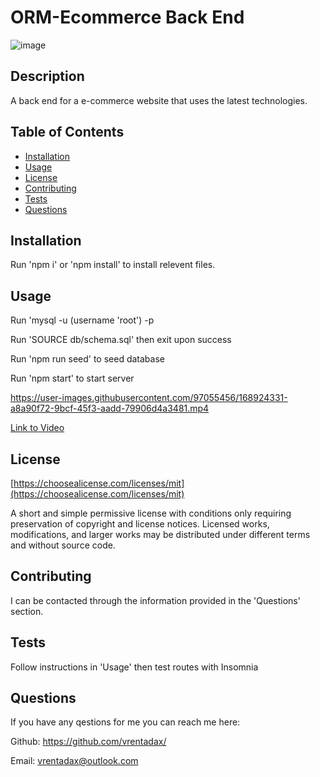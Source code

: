 # ORM-Ecommerce Back End

![image](https://img.shields.io/badge/license-MIT-brightgreen)
  

## Description

A back end for a e-commerce website that uses the latest technologies.

## Table of Contents
- [Installation](#installation)
- [Usage](#usage)
- [License](#license)
- [Contributing](#contributing)
- [Tests](#tests)
- [Questions](#questions)

## Installation

Run 'npm i' or 'npm install' to install relevent files.

## Usage

Run 'mysql -u (username 'root') -p

Run 'SOURCE db/schema.sql' then exit upon success

Run 'npm run seed' to seed database

Run 'npm start' to start server
  




https://user-images.githubusercontent.com/97055456/168924331-a8a90f72-9bcf-45f3-aadd-79906d4a3481.mp4

[Link to Video](https://drive.google.com/file/d/1__PmBLofEJ7WdNpTh6-GKDBprNvSjXi6/view)


  
## License

[https://choosealicense.com/licenses/mit](https://choosealicense.com/licenses/mit)

A short and simple permissive license with conditions only requiring preservation of copyright and license notices. Licensed works, modifications, and larger works may be distributed under different terms and without source code.
  

## Contributing

I can be contacted through the information provided in the 'Questions' section.

## Tests

Follow instructions in 'Usage' then test routes with Insomnia

## Questions

If you have any qestions for me you can reach me here:

Github: https://github.com/vrentadax/
  
Email: vrentadax@outlook.com
